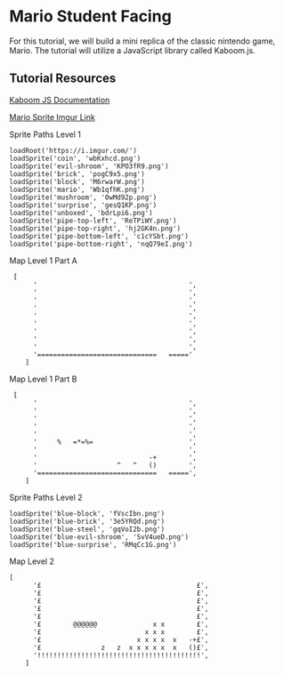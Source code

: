 # Mario Student Facing

For this tutorial, we will build a mini replica of the classic nintendo game, Mario. The tutorial will utilize a JavaScript library called Kaboom.js.

## Tutorial Resources

[Kaboom JS Documentation](https://kaboomjs.com/)

[Mario Sprite Imgur Link](https://imgur.com/a/F8Jkryq)

Sprite Paths Level 1

```
loadRoot('https://i.imgur.com/')
loadSprite('coin', 'wbKxhcd.png')
loadSprite('evil-shroom', 'KPO3fR9.png')
loadSprite('brick', 'pogC9x5.png')
loadSprite('block', 'M6rwarW.png')
loadSprite('mario', 'Wb1qfhK.png')
loadSprite('mushroom', '0wMd92p.png')
loadSprite('surprise', 'gesQ1KP.png')
loadSprite('unboxed', 'bdrLpi6.png')
loadSprite('pipe-top-left', 'ReTPiWY.png')
loadSprite('pipe-top-right', 'hj2GK4n.png')
loadSprite('pipe-bottom-left', 'c1cYSbt.png')
loadSprite('pipe-bottom-right', 'nqQ79eI.png')
```

Map Level 1 Part A

```
 [
      '                                      ',
      '                                      ',
      '                                      ',
      '                                      ',
      '                                      ',
      '                                      ',
      '                                      ',
      '                                      ',
      '                                      ',
      '==============================   ====='
    ]
```



Map Level 1 Part B

```
 [
      '                                      ',
      '                                      ',
      '                                      ',
      '                                      ',
      '                                      ',
      '     %   =*=%=                        ',
      '                                      ',
      '                            -+        ',
      '                    ^   ^   ()        ',
      '==============================   =====',
    ]
```

Sprite Paths Level 2

```
loadSprite('blue-block', 'fVscIbn.png')
loadSprite('blue-brick', '3e5YRQd.png')
loadSprite('blue-steel', 'gqVoI2b.png')
loadSprite('blue-evil-shroom', 'SvV4ueD.png')
loadSprite('blue-surprise', 'RMqCc1G.png')
```

Map Level 2

```
[
      '£                                       £',
      '£                                       £',
      '£                                       £',
      '£                                       £',
      '£                                       £',
      '£        @@@@@@              x x        £',
      '£                          x x x        £',
      '£                        x x x x  x   -+£',
      '£               z   z  x x x x x  x   ()£',
      '!!!!!!!!!!!!!!!!!!!!!!!!!!!!!!!!!!!!!!!!!',
    ]
```
